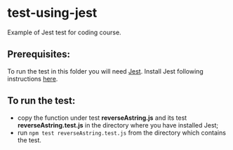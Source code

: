 # test-using-jest
Example of Jest test for coding course.

## Prerequisites:
To run the test in this folder you will need [Jest](https://jestjs.io/). 
Install Jest following instructions [here](https://jestjs.io/docs/getting-started). 

## To run the test:
- copy the function under test **reverseAstring.js** and its test **reverseAstring.test.js** in the directory where you have installed Jest;
- run `npm test reverseAstring.test.js` from the directory which contains the test.
